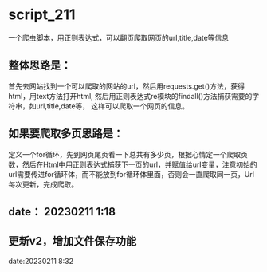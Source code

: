 # script_211
一个爬虫脚本，用正则表达式，可以翻页爬取网页的url,title,date等信息

## 整体思路是：
首先去网站找到一个可以爬取的网站的url，然后用requests.get()方法，获得html，用text方法打开html,
然后用正则表达式re模块的findall()方法捕获需要的字符串，如url,title,date等，
这样可以爬取一个网页的信息。

## 如果要爬取多页思路是：
定义一个for循环，先到网页尾页看一下总共有多少页，根据心情定一个爬取页数，然后在Html中用正则表达式捕获下一页的url，并赋值给url变量，注意初始的url需要传进for循环体，而不能放到for循环体里面，否则会一直爬取同一页，Url每次更新，完成爬取。

date： 20230211 1:18
--------------------------------------------------------------------------------------------------
## 更新v2，增加文件保存功能

date:20230211 8:32
